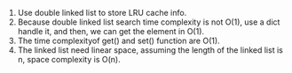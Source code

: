 1. Use double linked list to store LRU cache info.
2. Because double linked list search time complexity is not O(1),
   use a dict handle it, and then, we can get the element in O(1).
3. The time complexityof get() and set() function are O(1).
4. The linked list need linear space, assuming the length of the linked list is n,
   space complexity is O(n).